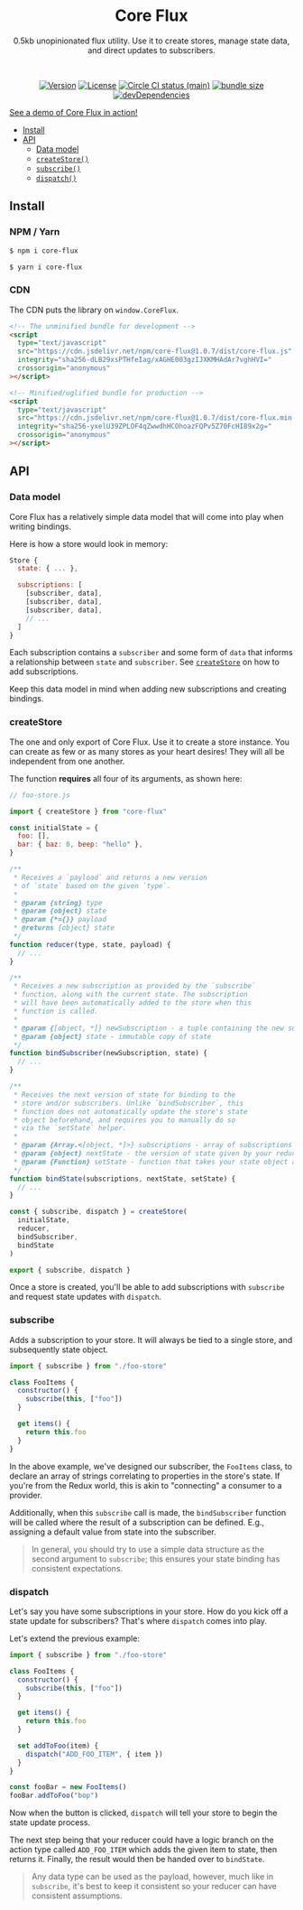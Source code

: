 <h1 align="center">Core Flux</h1>
<p align="center">0.5kb unopinionated flux utility. Use it to create stores, manage state data, and direct updates to subscribers.</p>
<br>
<p align="center">
  <a href="https://www.npmjs.com/package/core-flux"><img src="https://img.shields.io/npm/v/core-flux.svg?sanitize=true" alt="Version"></a>
  <a href="https://www.npmjs.com/package/core-flux"><img src="https://img.shields.io/npm/l/core-flux.svg?sanitize=true" alt="License"></a>
  <a href="https://www.npmjs.com/package/core-flux"><img src="https://badgen.net/circleci/github/geotrev/core-flux/main" alt="Circle CI status (main)" /></a>
  <a href="https://www.npmjs.com/package/core-flux"><img src="https://badgen.net/bundlephobia/minzip/core-flux" alt="bundle size" /></a>
  <a href="https://www.npmjs.com/package/core-flux"><img src="https://badgen.net/david/dev/geotrev/core-flux" alt="devDependencies" /></a>
</p>

[See a demo of Core Flux in action!](https://upgraded-todo.netlify.com)

- [Install](#install)
- [API](#api)
  - [Data model](#data-model)
  - [`createStore()`](#createstore)
  - [`subscribe()`](#subscribe)
  - [`dispatch()`](#dispatch)

## Install

### NPM / Yarn

```sh
$ npm i core-flux
```

```sh
$ yarn i core-flux
```

### CDN

The CDN puts the library on `window.CoreFlux`.

```html
<!-- The unminified bundle for development -->
<script
  type="text/javascript"
  src="https://cdn.jsdelivr.net/npm/core-flux@1.0.7/dist/core-flux.js"
  integrity="sha256-dLB29xsPTHfeIag/xAGHE003gzIJXKMHAdAr7vghHVI="
  crossorigin="anonymous"
></script>

<!-- Minified/uglified bundle for production -->
<script
  type="text/javascript"
  src="https://cdn.jsdelivr.net/npm/core-flux@1.0.7/dist/core-flux.min.js"
  integrity="sha256-yxelU39ZPLOF4qZwwdhHCOhoazFQPv5Z70FcHI89x2g="
  crossorigin="anonymous"
></script>
```

## API

### Data model

Core Flux has a relatively simple data model that will come into play when writing bindings.

Here is how a store would look in memory:

```js
Store {
  state: { ... },

  subscriptions: [
    [subscriber, data],
    [subscriber, data],
    [subscriber, data],
    // ...
  ]
}
```

Each subscription contains a `subscriber` and some form of `data` that informs a relationship between `state` and `subscriber`. See [`createStore`](#createstore) on how to add subscriptions.

Keep this data model in mind when adding new subscriptions and creating bindings.

### createStore

The one and only export of Core Flux. Use it to create a store instance. You can create as few or as many stores as your heart desires! They will all be independent from one another.

The function **requires** all four of its arguments, as shown here:

```js
// foo-store.js

import { createStore } from "core-flux"

const initialState = {
  foo: [],
  bar: { baz: 0, beep: "hello" },
}

/**
 * Receives a `payload` and returns a new version
 * of `state` based on the given `type`.
 *
 * @param {string} type
 * @param {object} state
 * @param {*={}} payload
 * @returns {object} state
 */
function reducer(type, state, payload) {
  // ...
}

/**
 * Receives a new subscription as provided by the `subscribe`
 * function, along with the current state. The subscription
 * will have been automatically added to the store when this
 * function is called.
 *
 * @param {[object, *]} newSubscription - a tuple containing the new subscriber and its data
 * @param {object} state - immutable copy of state
 */
function bindSubscriber(newSubscription, state) {
  // ...
}

/**
 * Receives the next version of state for binding to the
 * store and/or subscribers. Unlike `bindSubscriber`, this
 * function does not automatically update the store's state
 * object beforehand, and requires you to manually do so
 * via the `setState` helper.
 *
 * @param {Array.<[object, *]>} subscriptions - array of subscriptions to your store
 * @param {object} nextState - the version of state given by your reducer.
 * @param {Function} setState - function that takes your state object and assigns it back to the store.
 */
function bindState(subscriptions, nextState, setState) {
  // ...
}

const { subscribe, dispatch } = createStore(
  initialState,
  reducer,
  bindSubscriber,
  bindState
)

export { subscribe, dispatch }
```

Once a store is created, you'll be able to add subscriptions with `subscribe` and request state updates with `dispatch`.

### subscribe

Adds a subscription to your store. It will always be tied to a single store, and subsequently state object.

```js
import { subscribe } from "./foo-store"

class FooItems {
  constructor() {
    subscribe(this, ["foo"])
  }

  get items() {
    return this.foo
  }
}
```

In the above example, we've designed our subscriber, the `FooItems` class, to declare an array of strings correlating to properties in the store's state. If you're from the Redux world, this is akin to "connecting" a consumer to a provider.

Additionally, when this `subscribe` call is made, the `bindSubscriber` function will be called where the result of a subscription can be defined. E.g., assigning a default value from state into the subscriber.

> In general, you should try to use a simple data structure as the second argument to `subscribe`; this ensures your state binding has consistent expectations.

### dispatch

Let's say you have some subscriptions in your store. How do you kick off a state update for subscribers? That's where `dispatch` comes into play.

Let's extend the previous example:

```js
import { subscribe } from "./foo-store"

class FooItems {
  constructor() {
    subscribe(this, ["foo"])
  }

  get items() {
    return this.foo
  }

  set addToFoo(item) {
    dispatch("ADD_FOO_ITEM", { item })
  }
}

const fooBar = new FooItems()
fooBar.addToFoo("bop")
```

Now when the button is clicked, `dispatch` will tell your store to begin the state update process.

The next step being that your reducer could have a logic branch on the action type called `ADD_FOO_ITEM` which adds the given item to state, then returns it. Finally, the result would then be handed over to `bindState`.

> Any data type can be used as the payload, however, much like in `subscribe`, it's best to keep it consistent so your reducer can have consistent assumptions.
